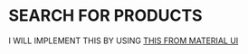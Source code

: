 # SEARCH FOR PRODUCTS

I WILL IMPLEMENT THIS BY USING [THIS FROM MATERIAL UI](https://material-ui.com/components/autocomplete/#autocomplete)
